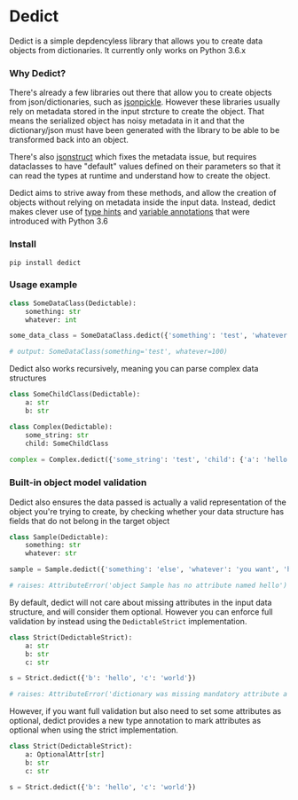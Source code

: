 # Dedict
Dedict is a simple depdencyless library that allows you to create data objects from dictionaries. It currently only works on Python 3.6.x

### Why Dedict?
There's already a few libraries out there that allow you to create objects from json/dictionaries, such as [jsonpickle](https://jsonpickle.github.io/). However these libraries usually rely on metadata stored in the input strcture to create the object. That means the serialized object has noisy metadata in it and that the dictionary/json must have been generated with the library to be able to be transformed back into an object.

There's also [jsonstruct](https://github.com/initialxy/jsonstruct) which fixes the metadata issue, but requires dataclasses to have "default" values defined on their parameters so that it can read the types at runtime and understand how to create the object.

Dedict aims to strive away from these methods, and allow the creation of objects without relying on metadata inside the input data. Instead, dedict makes clever use of [type hints](https://www.python.org/dev/peps/pep-0484/) and [variable annotations](https://www.python.org/dev/peps/pep-0526/) that were introduced with Python 3.6

### Install
```
pip install dedict
```

### Usage example
```python
class SomeDataClass(Dedictable):
    something: str
    whatever: int

some_data_class = SomeDataClass.dedict({'something': 'test', 'whatever': 100})

# output: SomeDataClass(something='test', whatever=100)
```

Dedict also works recursively, meaning you can parse complex data structures
```python
class SomeChildClass(Dedictable):
    a: str
    b: str

class Complex(Dedictable):
    some_string: str
    child: SomeChildClass
    
complex = Complex.dedict({'some_string': 'test', 'child': {'a': 'hello', 'b': 'world'}})
```

### Built-in object model validation
Dedict also ensures the data passed is actually a valid representation of the object you're trying to create, by checking whether your data structure has fields that do not belong in the target object
```python
class Sample(Dedictable):
    something: str
    whatever: str

sample = Sample.dedict({'something': 'else', 'whatever': 'you want', 'hello': 'world'})

# raises: AttributeError('object Sample has no attribute named hello')
```

By default, dedict will not care about missing attributes in the input data structure, and will consider them optional. However you can enforce full validation by instead using the `DedictableStrict` implementation.
```python
class Strict(DedictableStrict):
    a: str
    b: str
    c: str

s = Strict.dedict({'b': 'hello', 'c': 'world'})

# raises: AttributeError('dictionary was missing mandatory attribute a to create an object of type Sample')
```

However, if you want full validation but also need to set some attributes as optional, dedict provides a new type annotation to mark attributes as optional when using the strict implementation.
```python
class Strict(DedictableStrict):
    a: OptionalAttr[str]
    b: str
    c: str

s = Strict.dedict({'b': 'hello', 'c': 'world'})
```
